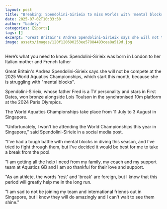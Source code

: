```yaml
---
layout: post
title: "Breaking: Spendolini-Sirieix to miss Worlds with 'mental blocks'"
date: 2025-07-02T10:33:50
author: "badely"
categories: [Sports]
tags: []
excerpt: "Great Britain's Andrea Spendolini-Sirieix says she will not take part in the 2025 World Aquatics Championships because she is struggling with 'mental "
image: assets/images/120f120690253ee57884493cea8a519d.jpg
---
```


Here’s what you need to know: Spendolini-Sirieix was born in London to her Italian mother and French father

Great Britain's Andrea Spendolini-Sirieix says she will not be compete at the 2025 World Aquatics Championships, which start this month, because she is struggling with "mental blocks".

Spendolini-Sirieix, whose father Fred is a TV personality and stars in First Dates, won bronze alongside Lois Toulson in the synchronised 10m platform at the 2024 Paris Olympics.

The World Aquatics Championships take place from 11 July to 3 August in Singapore.

"Unfortunately, I won't be attending the World Championships this year in Singapore," said Spendolini-Sirieix in a social media post.

"I've had a tough battle with mental blocks in diving this season, and I've tried to fight through them, but I've decided it would be best for me to take a break from the pool.

"I am getting all the help I need from my family, my coach and my support team at Aquatics GB and I am so thankful for their love and support.

"As an athlete, the words 'rest' and 'break' are foreign, but I know that this period will greatly help me in the long run.

"I am sad to not be joining my team and international friends out in Singapore, but I know they will do amazingly and I can't wait to see them shine."

